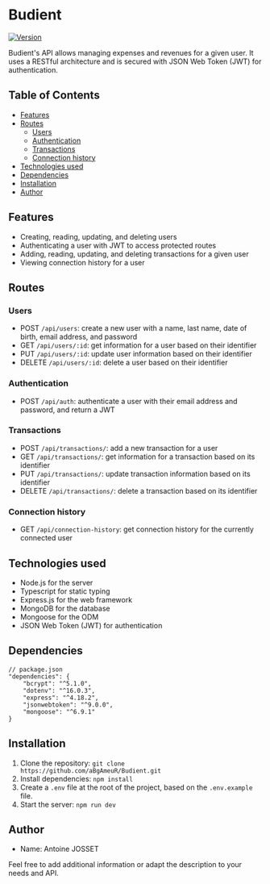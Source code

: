 # Budient

[![Version](https://badge.fury.io/gh/tterb%2FHyde.svg)](https://badge.fury.io/gh/tterb%2FHyde)

Budient's API allows managing expenses and revenues for a given user. It uses a RESTful architecture and is secured with JSON Web Token (JWT) for authentication.

## Table of Contents

- [Features](#features)
- [Routes](#routes)
  - [Users](#users)
  - [Authentication](#authentication)
  - [Transactions](#transactions)
  - [Connection history](#connection-history)
- [Technologies used](#technologies-used)
- [Dependencies](#dependencies)
- [Installation](#installation)
- [Author](#author)

## Features

- Creating, reading, updating, and deleting users
- Authenticating a user with JWT to access protected routes
- Adding, reading, updating, and deleting transactions for a given user
- Viewing connection history for a user

## Routes

### Users

- POST `/api/users`: create a new user with a name, last name, date of birth, email address, and password
- GET `/api/users/:id`: get information for a user based on their identifier
- PUT `/api/users/:id`: update user information based on their identifier
- DELETE `/api/users/:id`: delete a user based on their identifier

### Authentication

- POST `/api/auth`: authenticate a user with their email address and password, and return a JWT

### Transactions

- POST `/api/transactions/`: add a new transaction for a user
- GET `/api/transactions/`: get information for a transaction based on its identifier
- PUT `/api/transactions/`: update transaction information based on its identifier
- DELETE `/api/transactions/`: delete a transaction based on its identifier

### Connection history

- GET `/api/connection-history`: get connection history for the currently connected user

## Technologies used

- Node.js for the server
- Typescript for static typing
- Express.js for the web framework
- MongoDB for the database
- Mongoose for the ODM
- JSON Web Token (JWT) for authentication

## Dependencies

```
// package.json
"dependencies": {
    "bcrypt": "^5.1.0",
    "dotenv": "^16.0.3",
    "express": "^4.18.2",
    "jsonwebtoken": "^9.0.0",
    "mongoose": "^6.9.1"
}
```

## Installation

1.  Clone the repository: `git clone https://github.com/aBgAmeuR/Budient.git`
2.  Install dependencies: `npm install`
3.  Create a `.env` file at the root of the project, based on the `.env.example` file.
4.  Start the server: `npm run dev`

## Author

- Name: Antoine JOSSET

Feel free to add additional information or adapt the description to your needs and API.
